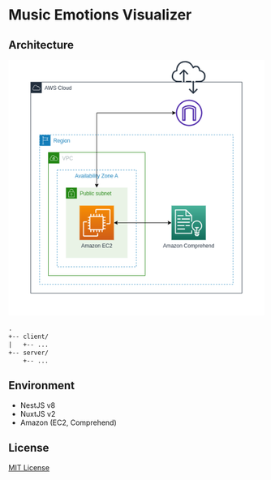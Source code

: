 # Music Emotions Visualizer

## Architecture

![architecture](./docs/images/music-emotions.png)

```shell
.
+-- client/
|   +-- ...
+-- server/
    +-- ...
```

## Environment

- NestJS v8
- NuxtJS v2
- Amazon (EC2, Comprehend)

## License

[MIT License](./LICENSE)
